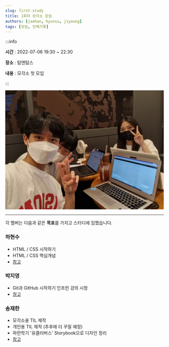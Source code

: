 ```yaml
---
slug: first-study
title: 1회차 모각소 모임
authors: [jaehan, hyunsu, jiyoung]
tags: [모임, 단체기록]
---
```


:::info

**시간** : 2022-07-06 19:30 ~ 22:30

**장소** : 탐앤탐스

**내용** : 모각소 첫 모임

:::

![1회차 단체사진](./1회차.jpg)

---

각 멤버는 다음과 같은 **목표**를 가지고 스터디에 임했습니다.

### 하현수

- HTML / CSS 시작하기
- HTML / CSS 핵심개념
- [참고](https://velog.io/@skyhs990609/%EB%AA%A8%EA%B0%81%EC%86%8C-1%EC%A3%BC%EC%B0%A8-76-TIL)

### 박지영

- Git과 GitHub 시작하기 인프런 강의 시청
- [참고](https://github.com/MoGakSo-Ajou/Parkjiyoung/wiki/%EB%AA%A8%EA%B0%81%EC%86%8C-1%ED%9A%8C%EC%B0%A8-%EA%B2%B0%EA%B3%BC)

### 송재한

- 모각소용 TIL 제작
- 개인용 TIL 제작 (추후에 더 꾸밀 예정)
- 파란학기 '유클러버스' Storybook으로 디자인 정리
- [참고](http://localhost:3000/MoGakso-TIL/study)
